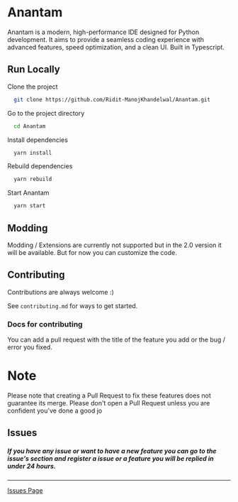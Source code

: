 # Anantam

Anantam is a modern, high-performance IDE designed for Python development. It aims to provide a seamless coding experience with advanced features, speed optimization, and a clean UI. Built in Typescript.
## Run Locally

Clone the project

```bash
  git clone https://github.com/Ridit-ManojKhandelwal/Anantam.git
```

Go to the project directory

```bash
  cd Anantam
```

Install dependencies

```bash
  yarn install
```

Rebuild dependencies

```bash
  yarn rebuild
```

Start Anantam

```bash
  yarn start
```

## Modding

Modding / Extensions are currently not supported but in the 2.0 version it will be available. But for now you can customize the code.
## Contributing

Contributions are always welcome :)

See `contributing.md` for ways to get started.

### Docs for contributing

You can add a pull request with the title of the feature you add or the bug / error you fixed.

# Note

Please note that creating a Pull Request to fix these features does not guarantee its merge. Please don't open a Pull Request unless you are confident you've done a good jo


## Issues

##### If you have any issue or want to have a new feature you can go to the issue's section and register a issue or a feature you will be replied in under 24 hours. 

---

[Issues Page](https://github.com/Ridit-ManojKhandelwal/Anantam/issues)
